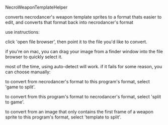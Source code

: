 NecroWeaponTemplateHelper

converts necrodancer's weapon template sprites to a format thats easier to edit, and converts that format back into necrodancer's format


use instructions:

click 'open file browser', then point it to the file you'd like to convert. 

if you're on mac, you can drag your image from a finder window into the file browser to quickly select it.


most of the time, using auto-detect will work. if it fails for some reason, you can choose manually:

to convert from necrodancer's format to this program's format, select 'game to split'.

to convert from this program's format to necrodancer's format, select 'split to game'.

to convert from an image that only contains the first frame of a weapon sprite to this program's format, select 'template to split'.